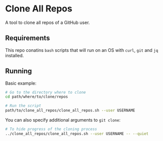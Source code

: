 # Clone All Repos

A tool to clone all repos of a GitHub user.

## Requirements

This repo conatins `bash` scripts that will run on an OS with `curl`, `git` and `jq` installed.

## Running

Basic example:
```bash
# Go to the directory where to clone
cd path/where/to/clone/repos

# Run the script
path/to/clone_all_repos/clone_all_repos.sh --user USERNAME
```

You can also specify additional arguments to `git clone`:
```bash
# To hide progress of the cloning process
../clone_all_repos/clone_all_repos.sh --user USERNAME -- --quiet
```
